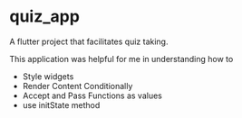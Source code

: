 # quiz_app

A flutter project that facilitates quiz taking.

This application was helpful for me in understanding how to

- Style widgets
- Render Content Conditionally
- Accept and Pass Functions as values
- use initState method